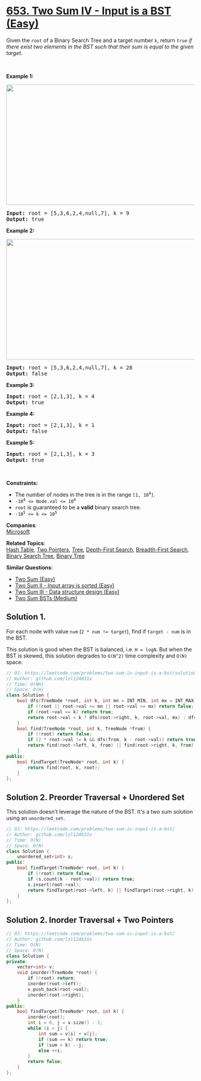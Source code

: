 # [653. Two Sum IV - Input is a BST (Easy)](https://leetcode.com/problems/two-sum-iv-input-is-a-bst/)

<p>Given the <code>root</code> of a Binary Search Tree and a target number <code>k</code>, return <em><code>true</code> if there exist two elements in the BST such that their sum is equal to the given target</em>.</p>

<p>&nbsp;</p>
<p><strong>Example 1:</strong></p>
<img alt="" src="https://assets.leetcode.com/uploads/2020/09/21/sum_tree_1.jpg" style="width: 562px; height: 322px;">
<pre><strong>Input:</strong> root = [5,3,6,2,4,null,7], k = 9
<strong>Output:</strong> true
</pre>

<p><strong>Example 2:</strong></p>
<img alt="" src="https://assets.leetcode.com/uploads/2020/09/21/sum_tree_2.jpg" style="width: 562px; height: 322px;">
<pre><strong>Input:</strong> root = [5,3,6,2,4,null,7], k = 28
<strong>Output:</strong> false
</pre>

<p><strong>Example 3:</strong></p>

<pre><strong>Input:</strong> root = [2,1,3], k = 4
<strong>Output:</strong> true
</pre>

<p><strong>Example 4:</strong></p>

<pre><strong>Input:</strong> root = [2,1,3], k = 1
<strong>Output:</strong> false
</pre>

<p><strong>Example 5:</strong></p>

<pre><strong>Input:</strong> root = [2,1,3], k = 3
<strong>Output:</strong> true
</pre>

<p>&nbsp;</p>
<p><strong>Constraints:</strong></p>

<ul>
	<li>The number of nodes in the tree is in the range <code>[1, 10<sup>4</sup>]</code>.</li>
	<li><code>-10<sup>4</sup>&nbsp;&lt;= Node.val &lt;= 10<sup>4</sup></code></li>
	<li><code>root</code> is guaranteed to be a <strong>valid</strong> binary search tree.</li>
	<li><code>-10<sup>5</sup>&nbsp;&lt;= k &lt;= 10<sup>5</sup></code></li>
</ul>


**Companies**:  
[Microsoft](https://leetcode.com/company/microsoft)

**Related Topics**:  
[Hash Table](https://leetcode.com/tag/hash-table/), [Two Pointers](https://leetcode.com/tag/two-pointers/), [Tree](https://leetcode.com/tag/tree/), [Depth-First Search](https://leetcode.com/tag/depth-first-search/), [Breadth-First Search](https://leetcode.com/tag/breadth-first-search/), [Binary Search Tree](https://leetcode.com/tag/binary-search-tree/), [Binary Tree](https://leetcode.com/tag/binary-tree/)

**Similar Questions**:
* [Two Sum (Easy)](https://leetcode.com/problems/two-sum/)
* [Two Sum II - Input array is sorted (Easy)](https://leetcode.com/problems/two-sum-ii-input-array-is-sorted/)
* [Two Sum III - Data structure design (Easy)](https://leetcode.com/problems/two-sum-iii-data-structure-design/)
* [Two Sum BSTs (Medium)](https://leetcode.com/problems/two-sum-bsts/)

## Solution 1.

For each node with value `num` (`2 * num != target`), find if `target - num` is in the BST.

This solution is good when the BST is balanced, i.e. `H = logN`. But when the BST is skewed, this solution degrades to `O(N^2)` time complexity and `O(N)` space.

```cpp
// OJ: https://leetcode.com/problems/two-sum-iv-input-is-a-bst/solution/
// Author: github.com/lzl124631x
// Time: O(NH)
// Space: O(H)
class Solution {
    bool dfs(TreeNode *root, int k, int mn = INT_MIN, int mx = INT_MAX) {
        if (!root || root->val <= mn || root->val >= mx) return false;
        if (root->val == k) return true;
        return root->val < k ? dfs(root->right, k, root->val, mx) : dfs(root->left, k, mn, root->val);
    }
    bool find(TreeNode *root, int k, TreeNode *from) {
        if (!root) return false;
        if (2 * root->val != k && dfs(from, k - root->val)) return true;
        return find(root->left, k, from) || find(root->right, k, from);
    }
public:
    bool findTarget(TreeNode* root, int k) {
        return find(root, k, root);
    }
};
```

## Solution 2. Preorder Traversal + Unordered Set

This solution doesn't leverage the nature of the BST. It's a two sum solution using an `unordered_set`.

```cpp
// OJ: https://leetcode.com/problems/two-sum-iv-input-is-a-bst/
// Author: github.com/lzl124631x
// Time: O(N)
// Space: O(N)
class Solution {
    unordered_set<int> s;
public:
    bool findTarget(TreeNode* root, int k) {
        if (!root) return false;
        if (s.count(k - root->val)) return true;
        s.insert(root->val);
        return findTarget(root->left, k) || findTarget(root->right, k);
    }
};
```

## Solution 2. Inorder Traversal + Two Pointers

```cpp
// OJ: https://leetcode.com/problems/two-sum-iv-input-is-a-bst/
// Author: github.com/lzl124631x
// Time: O(N)
// Space: O(N)
class Solution {
private:
    vector<int> v;
    void inorder(TreeNode *root) {
        if (!root) return;
        inorder(root->left);
        v.push_back(root->val);
        inorder(root->right);
    }
public:
    bool findTarget(TreeNode* root, int k) {
        inorder(root);
        int i = 0, j = v.size() - 1;
        while (i < j) {
            int sum = v[i] + v[j];
            if (sum == k) return true;
            if (sum > k) --j;
            else ++i;
        }
        return false;
    }
};
```